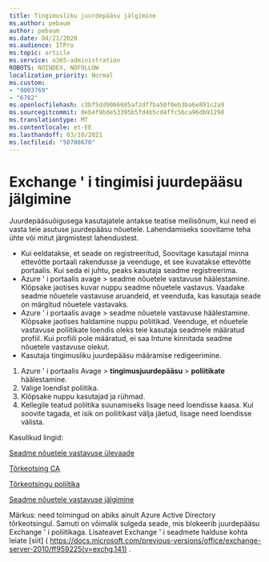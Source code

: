 ```yaml
---
title: Tingimusliku juurdepääsu jälgimine
ms.author: pebaum
author: pebaum
ms.date: 04/21/2020
ms.audience: ITPro
ms.topic: article
ms.service: o365-administration
ROBOTS: NOINDEX, NOFOLLOW
localization_priority: Normal
ms.custom:
- "9003769"
- "6702"
ms.openlocfilehash: c3bf5dd9066685af2df7ba50f0eb3ba6e891c2a9
ms.sourcegitcommit: 0eb4f9bde53395b5fd4b5cd4ffc56ca96db91298
ms.translationtype: MT
ms.contentlocale: et-EE
ms.lasthandoff: 03/10/2021
ms.locfileid: "50708670"
---
```

# <a name="monitoring-conditional-access-for-exchange"></a>Exchange ' i tingimisi juurdepääsu jälgimine

Juurdepääsuõigusega kasutajatele antakse teatise meilisõnum, kui need ei vasta teie asutuse juurdepääsu nõuetele. Lahendamiseks soovitame teha ühte või mitut järgmistest lahendustest.

- Kui eeldatakse, et seade on registreeritud, Soovitage kasutajal minna ettevõtte portaali rakendusse ja veenduge, et see kuvatakse ettevõtte portaalis. Kui seda ei juhtu, peaks kasutaja seadme registreerima.
- Azure ' i portaalis avage > seadme nõuetele vastavuse häälestamine. Klõpsake jaotises kuvar nuppu seadme nõuetele vastavus. Vaadake seadme nõuetele vastavuse aruandeid, et veenduda, kas kasutaja seade on märgitud nõuetele vastavaks.
- Azure ' i portaalis avage > seadme nõuetele vastavuse häälestamine. Klõpsake jaotises haldamine nuppu poliitikad. Veenduge, et nõuetele vastavuse poliitikate loendis oleks teie kasutaja seadmele määratud profiil. Kui profiili pole määratud, ei saa Intune kinnitada seadme nõuetele vastavuse olekut.
- Kasutaja tingimusliku juurdepääsu määramise redigeerimine.

1. Azure ' i portaalis Avage   >  **tingimusjuurdepääsu**  >  **poliitikate** häälestamine.
2. Valige loendist poliitika.
3. Klõpsake nuppu kasutajad ja rühmad.
4. Kellegile teatud poliitika suunamiseks lisage need loendisse kaasa. Kui soovite tagada, et isik on poliitikast välja jäetud, lisage need loendisse välista.

Kasulikud lingid:

[Seadme nõuetele vastavuse ülevaade](https://docs.microsoft.com/intune/device-compliance-get-started)

[Tõrkeotsing CA](https://docs.microsoft.com/intune/troubleshoot-conditional-access)

[Tõrkeotsingu poliitika](https://docs.microsoft.com/troubleshoot/mem/intune/troubleshoot-policies-in-microsoft-intune)

[Seadme nõuetele vastavuse jälgimine](https://docs.microsoft.com/intune/compliance-policy-monitor)

Märkus: need toimingud on abiks ainult Azure Active Directory tõrkeotsingul. Samuti on võimalik sulgeda seade, mis blokeerib juurdepääsu Exchange ' i poliitikaga. Lisateavet Exchange ' i seadmete halduse kohta leiate [siit] ( https://docs.microsoft.com/previous-versions/office/exchange-server-2010/ff959225(v=exchg.141) .

